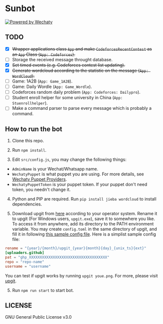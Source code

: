 # Sunbot

[![Powered by Wechaty](https://img.shields.io/badge/Powered%20By-Wechaty-brightgreen.svg)](https://github.com/wechaty/wechaty)

## TODO

- [x] ~~Wrapper applications class `App` and make `CodeforcesRecentContest` as an `App` Class (`App: Codeforces`).~~
- [ ] Storage the received message throught database.
- [x] ~~Set timed events (e.g. Codeforces contest list updating).~~
- [x] ~~Generate wordcloud according to the statistic on the message (`App: WordCloud`).~~
- [ ] Game: 1A2B (`App: Game_1A2B`).
- [ ] Game: Daily Wordle (`App: Game_Wordle`).
- [ ] Codeforces random daily problem (`App: Codeforces: Dailypro`).
- [ ] Student enroll helper for some university in China (`App: Stuenrollhelper`).
- [ ] Make a command parser to parse every message which is probably a command.

## How to run the bot

1. Clone this repo.

2. Run `npm install`.

3. Edit `src/config.js`, you may change the following things:

- `AdminName` is your Wechat/Whatsapp name.
- `WechatyPuppet` is what puppet you are using. For more details, see [Wechaty Puppet Providers](https://wechaty.js.org/docs/puppet-providers/).
- `WechatyPuppetToken` is your puppet token. If your puppet don't need token, you needn't change it.

4. Python and PIP are required. Run `pip install jieba wordcloud` to install dependencies.

5. Download upgit from [here](https://github.com/pluveto/upgit/releases) according to your operator system. Rename it to upgit (For Windows users, `upgit.exe`), save it to somewhere you like. To access it from anywhere, add its directory to the PATH environment variable. You may create `config.toml` in the same directory of upgit, and fill it in following [this sample config file](https://github.com/pluveto/upgit/blob/main/config.sample.toml). Here is a simplist sample config file:

```toml
rename = "{year}/{month}/upgit_{year}{month}{day}_{unix_ts}{ext}"
[uploaders.github]
pat = "ghp_XXXXXXXXXXXXXXXXXXXXXXXXXXXXXXXXXXXX"
repo = "repo-name"
username = "username"
```

   You can test if upgit works by running `upgit youe.png`. For more, please visit [upgit](https://github.com/pluveto/upgit).


5. Run `npm run start` to start bot.

## LICENSE

GNU General Public License v3.0